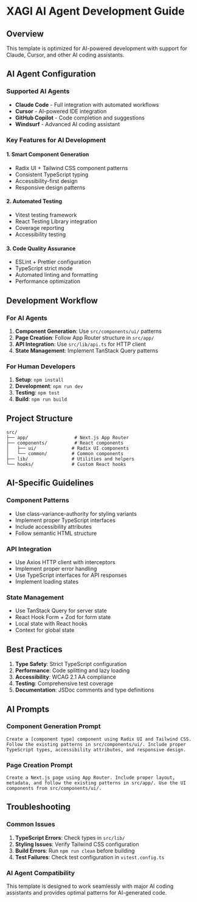 # XAGI AI Agent Development Guide

## Overview
This template is optimized for AI-powered development with support for Claude, Cursor, and other AI coding assistants.

## AI Agent Configuration

### Supported AI Agents
- **Claude Code** - Full integration with automated workflows
- **Cursor** - AI-powered IDE integration
- **GitHub Copilot** - Code completion and suggestions
- **Windsurf** - Advanced AI coding assistant

### Key Features for AI Development

#### 1. Smart Component Generation
- Radix UI + Tailwind CSS component patterns
- Consistent TypeScript typing
- Accessibility-first design
- Responsive design patterns

#### 2. Automated Testing
- Vitest testing framework
- React Testing Library integration
- Coverage reporting
- Accessibility testing

#### 3. Code Quality Assurance
- ESLint + Prettier configuration
- TypeScript strict mode
- Automated linting and formatting
- Performance optimization

## Development Workflow

### For AI Agents
1. **Component Generation**: Use `src/components/ui/` patterns
2. **Page Creation**: Follow App Router structure in `src/app/`
3. **API Integration**: Use `src/lib/api.ts` for HTTP client
4. **State Management**: Implement TanStack Query patterns

### For Human Developers
1. **Setup**: `npm install`
2. **Development**: `npm run dev`
3. **Testing**: `npm test`
4. **Build**: `npm run build`

## Project Structure

```
src/
├── app/                 # Next.js App Router
├── components/          # React components
│   ├── ui/             # Radix UI components
│   └── common/         # Common components
├── lib/                # Utilities and helpers
└── hooks/              # Custom React hooks
```

## AI-Specific Guidelines

### Component Patterns
- Use class-variance-authority for styling variants
- Implement proper TypeScript interfaces
- Include accessibility attributes
- Follow semantic HTML structure

### API Integration
- Use Axios HTTP client with interceptors
- Implement proper error handling
- Use TypeScript interfaces for API responses
- Implement loading states

### State Management
- Use TanStack Query for server state
- React Hook Form + Zod for form state
- Local state with React hooks
- Context for global state

## Best Practices

1. **Type Safety**: Strict TypeScript configuration
2. **Performance**: Code splitting and lazy loading
3. **Accessibility**: WCAG 2.1 AA compliance
4. **Testing**: Comprehensive test coverage
5. **Documentation**: JSDoc comments and type definitions

## AI Prompts

### Component Generation Prompt
```
Create a [component type] component using Radix UI and Tailwind CSS. Follow the existing patterns in src/components/ui/. Include proper TypeScript types, accessibility attributes, and responsive design.
```

### Page Creation Prompt
```
Create a Next.js page using App Router. Include proper layout, metadata, and follow the existing patterns in src/app/. Use the UI components from src/components/ui/.
```

## Troubleshooting

### Common Issues
1. **TypeScript Errors**: Check types in `src/lib/`
2. **Styling Issues**: Verify Tailwind CSS configuration
3. **Build Errors**: Run `npm run clean` before building
4. **Test Failures**: Check test configuration in `vitest.config.ts`

### AI Agent Compatibility
This template is designed to work seamlessly with major AI coding assistants and provides optimal patterns for AI-generated code.